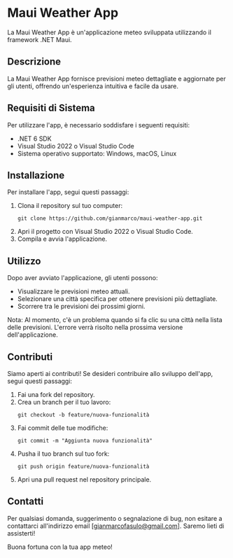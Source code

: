 # Maui Weather App

La Maui Weather App è un'applicazione meteo sviluppata utilizzando il framework .NET Maui.

## Descrizione

La Maui Weather App fornisce previsioni meteo dettagliate e aggiornate per gli utenti, offrendo un'esperienza intuitiva e facile da usare.

## Requisiti di Sistema

Per utilizzare l'app, è necessario soddisfare i seguenti requisiti:

- .NET 6 SDK
- Visual Studio 2022 o Visual Studio Code
- Sistema operativo supportato: Windows, macOS, Linux

## Installazione

Per installare l'app, segui questi passaggi:

1. Clona il repository sul tuo computer:
   ```
   git clone https://github.com/gianmarco/maui-weather-app.git
   ```
2. Apri il progetto con Visual Studio 2022 o Visual Studio Code.
3. Compila e avvia l'applicazione.

## Utilizzo

Dopo aver avviato l'applicazione, gli utenti possono:

- Visualizzare le previsioni meteo attuali.
- Selezionare una città specifica per ottenere previsioni più dettagliate.
- Scorrere tra le previsioni dei prossimi giorni.

Nota: Al momento, c'è un problema quando si fa clic su una città nella lista delle previsioni. L'errore verrà risolto nella prossima versione dell'applicazione.

## Contributi

Siamo aperti ai contributi! Se desideri contribuire allo sviluppo dell'app, segui questi passaggi:

1. Fai una fork del repository.
2. Crea un branch per il tuo lavoro:
   ```
   git checkout -b feature/nuova-funzionalità
   ```
3. Fai commit delle tue modifiche:
   ```
   git commit -m "Aggiunta nuova funzionalità"
   ```
4. Pusha il tuo branch sul tuo fork:
   ```
   git push origin feature/nuova-funzionalità
   ```
5. Apri una pull request nel repository principale.

## Contatti

Per qualsiasi domanda, suggerimento o segnalazione di bug, non esitare a contattarci all'indirizzo email [gianmarcofasulo@gmail.com]. Saremo lieti di assisterti!

Buona fortuna con la tua app meteo!